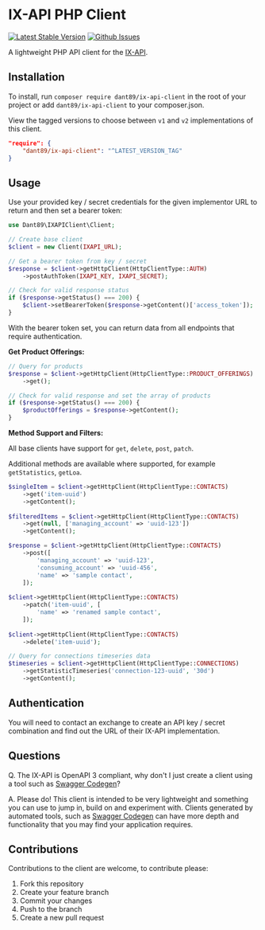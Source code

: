 # IX-API PHP Client

[![Latest Stable Version][packagist-image]][packagist-url]
[![Github Issues][github-issues-image]][github-issues-url]

A lightweight PHP API client for the [IX-API](https://ix-api.net).

## Installation

To install, run `composer require dant89/ix-api-client` in the root of your project or add `dant89/ix-api-client` to your composer.json.

View the tagged versions to choose between `v1` and `v2` implementations of this client.
```json
"require": {
    "dant89/ix-api-client": "^LATEST_VERSION_TAG"
}
```

## Usage

Use your provided key / secret credentials for the given implementor URL to return and then set a bearer token:

```php
use Dant89\IXAPIClient\Client;

// Create base client
$client = new Client(IXAPI_URL);

// Get a bearer token from key / secret
$response = $client->getHttpClient(HttpClientType::AUTH)
    ->postAuthToken(IXAPI_KEY, IXAPI_SECRET);

// Check for valid response status
if ($response->getStatus() === 200) {
    $client->setBearerToken($response->getContent()['access_token']);
}
```

With the bearer token set, you can return data from all endpoints that require authentication.

**Get Product Offerings:**
```php
// Query for products
$response = $client->getHttpClient(HttpClientType::PRODUCT_OFFERINGS)
    ->get();

// Check for valid response and set the array of products
if ($response->getStatus() === 200) {
    $productOfferings = $response->getContent();
}
````

**Method Support and Filters:**

All base clients have support for `get`, `delete`, `post`, `patch`.

Additional methods are available where supported, for example `getStatistics`, `getLoa`.

```php
$singleItem = $client->getHttpClient(HttpClientType::CONTACTS)
    ->get('item-uuid')
    ->getContent();
    
$filteredItems = $client->getHttpClient(HttpClientType::CONTACTS)
    ->get(null, ['managing_account' => 'uuid-123'])
    ->getContent();

$response = $client->getHttpClient(HttpClientType::CONTACTS)
    ->post([
        'managing_account' => 'uuid-123',
        'consuming_account' => 'uuid-456',
        'name' => 'sample contact',
    ]);
    
$client->getHttpClient(HttpClientType::CONTACTS)
    ->patch('item-uuid', [
        'name' => 'renamed sample contact',
    ]);
    
$client->getHttpClient(HttpClientType::CONTACTS)
    ->delete('item-uuid');

// Query for connections timeseries data
$timeseries = $client->getHttpClient(HttpClientType::CONNECTIONS)
    ->getStatisticTimeseries('connection-123-uuid', '30d')
    ->getContent();
````


## Authentication

You will need to contact an exchange to create an API key / secret combination and find out the URL of their IX-API implementation.

## Questions

Q. The IX-API is OpenAPI 3 compliant, why don't I just create a client using a tool such as [Swagger Codegen](https://github.com/swagger-api/swagger-codegen)?

A. Please do! This client is intended to be very lightweight and something you can use to jump in, build on and experiment with. Clients generated by automated tools, such as [Swagger Codegen](https://github.com/swagger-api/swagger-codegen) can have more depth and functionality that you may find your application requires.


## Contributions

Contributions to the client are welcome, to contribute please:

1. Fork this repository
2. Create your feature branch
3. Commit your changes
4. Push to the branch
5. Create a new pull request

[packagist-image]: https://img.shields.io/packagist/vpre/dant89/ix-api-client.svg
[packagist-url]: https://packagist.org/packages/dant89/ix-api-client

[github-issues-image]: https://img.shields.io/github/issues/dant89/ix-api-php-client
[github-issues-url]: https://github.com/dant89/ix-api-php-client/issues
